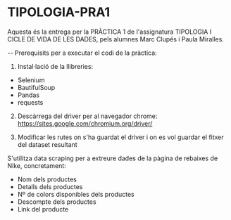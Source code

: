 # TIPOLOGIA-PRA1

Aquesta és la entrega per la PRÀCTICA 1 de l'assignatura TIPOLOGIA I CICLE DE VIDA DE LES DADES, pels alumnes Marc Clupés i Paula Miralles.


-- Prerequisits per a executar el codi de la pràctica:

1. Instal·lació de la llibreries:
- Selenium
- BautifulSoup
- Pandas
- requests

2. Descàrrega del driver per al navegador chrome: https://sites.google.com/chromium.org/driver/

3. Modificar les rutes on s'ha guardat el driver i on es vol guardar el fitxer del dataset resultant


S'utilitza data scraping per a extreure dades de la pàgina de rebaixes de Nike, concretament:

- Nom dels productes
- Detalls dels productes
- Nº de colors disponibles dels productes
- Descompte dels productes
- Link del producte


